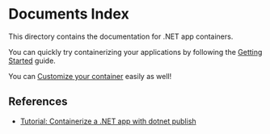 # Documents Index

This directory contains the documentation for .NET app containers.

You can quickly try containerizing your applications by following the [Getting Started](./GettingStarted.md) guide.

You can [Customize your container](./ContainerCustomization.md) easily as well!

## References

* [Tutorial: Containerize a .NET app with dotnet publish](https://learn.microsoft.com/en-us/dotnet/core/docker/publish-as-container)
